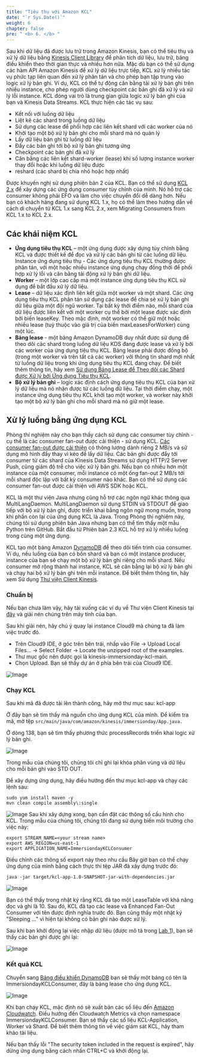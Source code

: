 ```yaml
---
title: "Tiêu thụ với Amazon KCL"
date: "`r Sys.Date()`"
weight: 6
chapter: false
pre: " <b> 6. </b> "
---
```


Sau khi dữ liệu đã được lưu trữ trong Amazon Kinesis, bạn có thể tiêu thụ và xử lý dữ liệu bằng
[Kinesis Client Library](https://docs.aws.amazon.com/streams/latest/dev/shared-throughput-kcl-consumers.html) để
phân tích dữ liệu, lưu trữ, bảng điều khiển theo thời gian thực và nhiều hơn nữa. Mặc dù bạn có thể sử dụng các hàm API
Amazon Kinesis để xử lý
dữ liệu trực tiếp, KCL xử lý nhiều tác vụ phức tạp liên quan đến xử lý phân tán và cho phép bạn
tập trung vào logic xử lý bản ghi. Ví dụ, KCL có thể tự động cân bằng tải xử lý bản ghi trên nhiều
instance, cho phép người dùng checkpoint các bản ghi đã xử lý và xử lý lỗi instance. KCL đóng vai trò
là trung gian giữa logic xử lý bản ghi của bạn và Kinesis Data Streams. KCL thực hiện các tác vụ sau:

* Kết nối với luồng dữ liệu
* Liệt kê các shard trong luồng dữ liệu
* Sử dụng các lease để phối hợp các liên kết shard với các worker của nó
* Khởi tạo một bộ xử lý bản ghi cho mỗi shard mà nó quản lý
* Lấy dữ liệu bản ghi từ luồng dữ liệu
* Đẩy các bản ghi tới bộ xử lý bản ghi tương ứng
* Checkpoint các bản ghi đã xử lý
* Cân bằng các liên kết shard-worker (lease) khi số lượng instance worker thay đổi hoặc khi luồng dữ liệu được
* reshard (các shard bị chia nhỏ hoặc hợp nhất)

Được khuyến nghị sử dụng phiên bản 2 của KCL. Bạn có thể sử
dụng [KCL 2.x](https://docs.aws.amazon.com/streams/latest/dev/developing-consumers-with-kcl-v2.html) để xây dựng các ứng
dụng consumer tùy chỉnh của mình. Nó hỗ trợ các consumer không phải EFO và làm cho việc chuyển đổi dễ dàng hơn. Nếu bạn
có khách hàng đang sử dụng KCL 1.x, họ có thể làm theo hướng dẫn về cách di chuyển từ KCL 1.x sang KCL 2.x, xem
Migrating Consumers from KCL 1.x to KCL 2.x.

## Các khái niệm KCL

* **Ứng dụng tiêu thụ KCL** – một ứng dụng được xây dựng tùy chỉnh bằng KCL và được thiết kế để đọc và xử lý các bản ghi
  từ
  các luồng dữ liệu. Instance ứng dụng tiêu thụ - Các ứng dụng tiêu thụ KCL thường được phân tán, với một hoặc nhiều
  instance ứng dụng chạy đồng thời để phối hợp xử lý lỗi và cân bằng tải động xử lý bản ghi dữ liệu.
* **Worker** – một lớp cao cấp mà một instance ứng dụng tiêu thụ KCL sử dụng để bắt đầu xử lý dữ liệu.
* **Lease** – dữ liệu xác định liên kết giữa một worker và một shard. Các ứng dụng tiêu thụ KCL phân tán sử dụng các
  lease để chia sẻ xử lý bản ghi dữ liệu giữa một đội ngũ worker. Tại bất kỳ thời điểm nào, mỗi shard của dữ liệu được
  liên kết với một worker cụ thể bởi một lease được xác định bởi biến leaseKey. Theo mặc định, một worker có thể giữ một
  hoặc nhiều lease (tuỳ thuộc vào giá trị của biến maxLeasesForWorker) cùng một lúc.
* **Bảng lease** - một bảng Amazon DynamoDB duy nhất được sử dụng để theo dõi các shard trong luồng dữ liệu KDS đang
  được lease và xử lý bởi các worker của ứng dụng tiêu thụ KCL. Bảng lease phải được đồng bộ (trong một worker và trên
  tất cả các worker) với thông tin shard mới nhất từ luồng dữ liệu trong khi ứng dụng tiêu thụ KCL đang chạy. Để biết
  thêm thông tin, hãy
  xem [Sử dụng Bảng Lease để Theo dõi các Shard được Xử lý bởi Ứng dụng Tiêu thụ KCL](https://docs.aws.amazon.com/streams/latest/dev/shared-throughput-kcl-consumers.html#shared-throughput-kcl-consumers-leasetable).
* **Bộ xử lý bản ghi** – logic xác định cách ứng dụng tiêu thụ KCL của bạn xử lý dữ liệu mà nó nhận được từ các luồng dữ
  liệu. Tại thời điểm chạy, một instance ứng dụng tiêu thụ KCL khởi tạo một worker, và worker này khởi tạo một bộ xử lý
  bản ghi cho mỗi shard mà nó giữ một lease.

## Xử lý luồng bằng ứng dụng KCL

Phòng thí nghiệm này cho bạn thấy cách sử dụng các consumer tùy chỉnh - cụ thể là các consumer fan-out được cải thiện -
sử dụng
KCL. [Các consumer fan-out được cải thiện](https://docs.aws.amazon.com/streams/latest/dev/enhanced-consumers.html) có
thông lượng dành riêng 2 MB/s và sử dụng mô hình đẩy thay vì kéo để lấy dữ liệu. Các bản ghi được đẩy tới consumer từ
các shard của Kinesis Data Streams sử dụng HTTP/2 Server Push, cũng giảm độ trễ cho việc xử lý bản ghi. Nếu bạn có nhiều
hơn một instance của một consumer, mỗi instance có một ống fan-out 2 MB/s tới mỗi shard độc lập với bất kỳ consumer nào
khác. Bạn có thể sử dụng các consumer fan-out được cải thiện với AWS SDK hoặc KCL.

KCL là một thư viện Java nhưng cũng hỗ trợ các ngôn ngữ khác thông qua MultiLangDaemon. MultiLangDaemon sử dụng STDIN và
STDOUT để giao tiếp với bộ xử lý bản ghi, được triển khai bằng ngôn ngữ mong muốn, trong khi phần còn lại của ứng dụng
KCL là Java. Trong Phòng thí nghiệm này, chúng tôi sử dụng phiên bản Java nhưng bạn có thể tìm thấy một mẫu Python trên
GitHub. Bắt đầu từ Phiên bản 2.3 KCL hỗ trợ xử lý nhiều luồng trong cùng một ứng dụng.

KCL tạo một bảng Amazon [DynamoDB](https://aws.amazon.com/vi/dynamodb/) để theo dõi tiến trình của consumer. Ví dụ, nếu
luồng của bạn có bốn shard và bạn có một instance producer, instance của bạn sẽ chạy một bộ xử lý bản ghi riêng cho mỗi
shard. Nếu consumer mở rộng thành hai instance, KCL sẽ cân bằng lại bộ xử lý bản ghi và chạy hai bộ xử lý bản ghi trên
mỗi instance. Để biết thêm thông tin, hãy xem Sử
dụng [Thư viện Client Kinesis](https://docs.aws.amazon.com/streams/latest/dev/shared-throughput-kcl-consumers.html#shared-throughput-kcl-consumers-leasetable).

### Chuẩn bị

Nếu bạn chưa làm vậy, hãy tải xuống các ví dụ về Thư viện Client Kinesis
tại [đây](/repo_pmt_ws-fcj-005/resources/6/kinesis-immersionday-kcl-main.zip) và giải nén chúng trên máy tính của bạn.

Sau khi giải nén, hãy chú ý quay lại instance Cloud9 mà chúng ta đã làm việc trước đó.

* Trên Cloud9 IDE, ở góc trên bên trái, nhấp vào File -> Upload Local Files... -> Select Folder -> Locate the unzipped
  root of the examples.
* Thư mục gốc nên được gọi là kinesis-immersionday-kcl-main.
* Chọn Upload. Bạn sẽ thấy dự án ở phía bên trái của Cloud9 IDE.

![Image](/repo_pmt_ws-fcj-005/images/6/6-002.png?featherlight=false&width=90pc)

### Chạy KCL

Sau khi mã đã được tải lên thành công, hãy mở thư mục sau: kcl-app

Ở đây bạn sẽ tìm thấy mã nguồn cho ứng dụng KCL của mình. Để kiểm tra mã, mở tệp
`src/main/java/com/amazon/kinesis/immersionday/App.java.`

Ở dòng 138, bạn sẽ tìm thấy phương thức processRecords triển khai logic xử lý bản ghi.

![Image](/repo_pmt_ws-fcj-005/images/6/6-003.png?featherlight=false&width=90pc)

Trong mẫu của chúng tôi, chúng tôi chỉ ghi lại khóa phân vùng và dữ liệu cho mỗi bản ghi vào STD OUT.

Để xây dựng ứng dụng, hãy điều hướng đến thư mục kcl-app và chạy các lệnh sau:

```
sudo yum install maven -y
mvn clean compile assembly\:single
```

![Image](/repo_pmt_ws-fcj-005/images/6/6-004.png?featherlight=false&width=90pc)
Sau khi xây dựng xong, bạn cần đặt các thông số cấu hình cho KCL. Trong mẫu của chúng tôi, chúng tôi đang sử dụng
biến môi trường cho việc này:

```
export STREAM_NAME=<your stream name>
export AWS_REGION=us-east-1
export APPLICATION_NAME=ImmersiondayKCLConsumer
```

Điều chỉnh các thông số export này theo nhu cầu
Bây giờ bạn có thể chạy ứng dụng của mình bằng cách thực thi tệp JAR đã xây dựng trước đó:

`java -jar target/kcl-app-1.0-SNAPSHOT-jar-with-dependencies.jar`

![Image](/repo_pmt_ws-fcj-005/images/6/6-005.png?featherlight=false&width=90pc)

Bạn có thể thấy trong nhật ký rằng KCL đã tạo một LeaseTable với khả năng đọc và ghi là 10. Sau đó, KCL
đã tạo các lease và Enhanced Fan-Out Consumer với tên được định nghĩa trước đó. Bạn cũng thấy một nhật ký "Sleeping ..."
vì hiện tại không có bản ghi nào được xử lý.

Sau khi bạn khởi động lại việc nhập dữ liệu (được mô tả trong [Lab 1](2-Produce-data-to-Kinesis-Data-Streams/)), bạn sẽ
thấy các bản ghi được ghi lại:

![Image](/repo_pmt_ws-fcj-005/images/6/6-006.png?featherlight=false&width=90pc)

### Kết quả KCL

Chuyển sang [Bảng điều khiển DynamoDB](https://us-west-2.console.aws.amazon.com/dynamodbv2/home?region=us-west-2#tables)
bạn sẽ thấy một bảng có tên là ImmersiondayKCLConsumer, đây là bảng lease cho
ứng dụng KCL.

![Image](/repo_pmt_ws-fcj-005/images/6/6-007.png?featherlight=false&width=90pc)

Khi bạn chạy KCL, mặc định nó sẽ xuất bản các số liệu
đến [Amazon Cloudwatch](https://us-west-2.signin.aws.amazon.com/oauth?client_id=arn%3Aaws%3Aiam%3A%3A015428540659%3Auser%2Fcloudwatch&code_challenge=5j7GJeOepk0Wai04gTKLJq7wtDwBmj3yFS3kaZngz8Y&code_challenge_method=SHA-256&redirect_uri=https%3A%2F%2Fus-west-2.console.aws.amazon.com%2Fcloudwatch%2Fhome%3Fregion%3Dus-west-2%26state%3DhashArgs%2523metricsV2%253Agraph%253D~%2528%2529%26ca-oauth-flow-id%3DHqZt%26isauthcode%3Dtrue&response_type=code).
Điều hướng đến Cloudwatch Metrics và
chọn namespace ImmersiondayKCLConsumer. Bạn sẽ thấy các số liệu KCL-Application, Worker và Shard. Để biết thêm
thông tin về việc giám sát KCL, hãy tham khảo tài liệu.

Nếu bạn thấy lỗi "The security token included in the request is expired", hãy dừng ứng dụng bằng cách nhấn
CTRL+C và khởi động lại.
